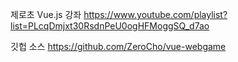 제로초 Vue.js 강좌
https://www.youtube.com/playlist?list=PLcqDmjxt30RsdnPeU0ogHFMoggSQ_d7ao


깃헙 소스
https://github.com/ZeroCho/vue-webgame
